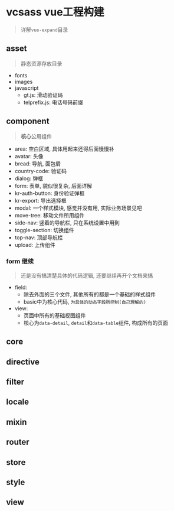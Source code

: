 # vcsass vue工程构建

> 详解`vue-expand`目录

## asset

> 静态资源存放目录

* fonts
* images
* javascript
  * gt.js: 滑动验证码
  * telprefix.js: 电话号码前缀

## component

> **核心**公用组件

* area: 空白区域, 具体用起来还得后面慢慢补
* avatar: 头像
* bread: 导航, 面包屑
* country-code: 验证码
* dialog: 弹框
* form: 表单, 貌似很复杂, 后面详解
* kr-auth-button: 身份验证弹框
* kr-export: 导出选择框
* modal: 一个样式模块, 感觉并没有用, 实际业务场景见吧
* move-tree: 移动文件所用组件
* side-nav: 竖着的导航栏, 只在系统设置中用到
* toggle-section: 切换组件
* top-nav: 顶部导航栏
* upload: 上传组件

### form 继续

> 还是没有搞清楚具体的代码逻辑, 还要继续再开个文档来搞

* field:
  * 除去外面的三个文件, 其他所有的都是一个基础的样式组件
  * basic中为核心代码, `为具体的动态字段所控制(自己理解的)`
* view:
  * 页面中所有的基础视图组件
  * 核心为`data-detail`, `detail`和`data-table`组件, 构成所有的页面

## core

## directive

## filter

## locale

## mixin

## router

## store

## style

## view